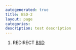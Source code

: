 ```yaml
---
autogenerated: true
title: BSD-2
layout: page
categories: 
description: test description
---
```


1.  REDIRECT [BSD](BSD)
